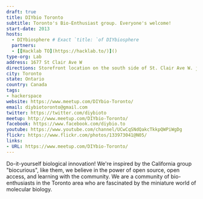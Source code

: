 ```yaml
---
draft: true
title: DIYbio Toronto
subtitle: Toronto's Bio-Enthusiast group. Everyone's welcome!
start-date: 2013
hosts:
  - DIYbiosphere # Exact `title: `of DIYbiosphere
  partners:
  - [[Hacklab TO](https://hacklab.to/)]()
type-org: Lab
address: 1677 St Clair Ave W
directions: Storefront location on the south side of St. Clair Ave W. just west of Laughton Ave. If there is an open house, or a public event, open the front door and come on in!
city: Toronto
state: Ontario
country: Canada
tags:
- hackerspace
website: https://www.meetup.com/DIYbio-Toronto/
email: diybiotoronto@gmail.com
twitter: https://twitter.com/diybioto
meetup: http://www.meetup.com/DIYbio-Toronto/
facebook: https://www.facebook.com/diybio.to
youtube: https://www.youtube.com/channel/UCwCqSNdQakcTkkpQWPiWgDg
flickr: https://www.flickr.com/photos/133973041@N05/
links:
- URL: https://www.meetup.com/DIYbio-Toronto/
---
```


Do-it-yourself biological innovation! We're inspired by the California group "biocurious", like them, we believe in the power of open source, open access, and learning with the community. We are a community of bio-enthusiasts in the Toronto area who are fascinated by the miniature world of molecular biology.
